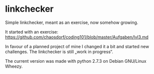 # linkchecker
Simple linkchecker, meant as an exercise, now somehow growing.

It started with an exercise:
https://github.com/chaosdorf/coding101/blob/master/Aufgaben/lvl3.md

In favour of a planned project of mine I changed it a bit and started new challenges.
The linkchecker is still „work in progress“.

The current version was made with python 2.7.3 on Debian GNU/Linux Wheezy.
